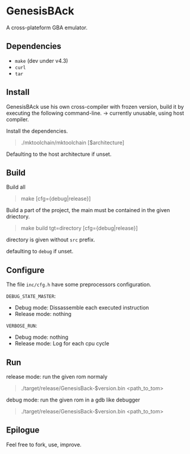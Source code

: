 # GenesisBAck

A cross-plateform GBA emulator.

## Dependencies

  * `make` (dev under v4.3)
  * `curl`
  * `tar`

## Install

GenesisBAck use his own cross-compiler with frozen version, build it by executing the following command-line. -> currently unusable, using host compiler.

Install the dependencies.

>   ./mktoolchain/mktoolchain [$architecture]

Defaulting to the host architecture if unset.

## Build

Build all

>   make [cfg={debug|release}]

Build a part of the project, the main must be contained in the given driectory.

>   make build tgt=directory [cfg={debug|release}]

directory is given without `src` prefix. 

defaulting to `debug` if unset.

## Configure

The file `inc/cfg.h` have some preprocessors configuration.

`DEBUG_STATE_MASTER`:
  * Debug mode: Dissassemble each executed instruction
  * Release mode: nothing

`VERBOSE_RUN`:
  * Debug mode: nothing
  * Release mode: Log for each cpu cycle

## Run

release mode: run the given rom normaly

>   ./target/release/GenesisBack-$version.bin <path_to_tom>

debug mode: run the given rom in a gdb like debugger

>   ./target/release/GenesisBack-$version.bin <path_to_tom>

## Epilogue

Feel free to fork, use, improve.
